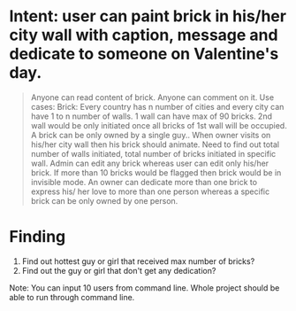 # Intent: user can paint brick in his/her city wall with caption, message and dedicate to someone on Valentine's day.

> Anyone can read content of brick.
> Anyone can comment on it.
> Use cases:
> Brick: Every country has n number of cities and every city can have 1 to n number of walls.
> 1 wall can have max of 90 bricks. 2nd wall would be only initiated once all bricks of 1st wall will be occupied.
> A brick can be only owned by a single guy..
> When owner visits on his/her city wall then his brick should animate.
> Need to find out total number of walls initiated, total number of bricks initiated in specific wall.
> Admin can edit any brick whereas user can edit only his/her brick.
> If more than 10 bricks would be flagged then brick would be in invisible mode.
> An owner can dedicate more than one brick to express his/ her love to more than one person whereas a specific brick can be only owned by one person.

# Finding

1. Find out hottest guy or girl that received max number of bricks?
2. Find out the guy or girl that don't get any dedication?

Note: You can input 10 users from command line. Whole project should be able to run through command line.